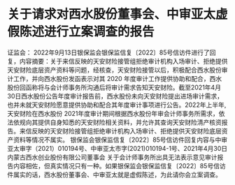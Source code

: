 # 关于请求对西水股份董事会、中审亚太虚假陈述进行立案调查的报告
证监会：
2022年9月13日银保监会银保监信复〔2022〕85号信访件进行了回复，内容摘要：关于来信反映的天安财险接管组拒绝审计机构入场审计、拒绝提供天安财险底层资产资料等问题，经核查，天安财险接管以后，积极配合西水股份审计工作，并向西水股份发函表示对其 2020 年度审计工作提供协助和配合，西水股份回函称将与会计师事务所沟通后将审计需求告知天安财险。截至2021年4月30日西水股份公告年度审计报告前，西水股份未向天安财险提出进场审计需求，也并未就天安财险愿意提供协助和配合其年度审计事项进行公告。2022年上半年,天安财险在西水股份 2021年度审计期间根据西水股份年审会计师事务所需求，依法依规向其提供自身知悉的天安财险相关资料，并允许其查询天安财险清产核资报告。来信反映的天安财险接管组拒绝审计机构入场审计、拒绝提供天安财险底层资产资料等情况不属实。
银保监会银保监信复〔2022〕85号信访件回复内容与中审亚太审字（2021）010194号、中审亚太市字(2021)010194-1号、2021年4月30日内蒙古西水创业股份有限公司董事会 关于会计师事务所出具无法表示意见审计报告内容相佐，但真实情况只有一种。如果银保监会银保监信复〔2022〕85号信访件属实的话，西水股份董事会、中审亚太就是虚假陈述，为此请你会立案调查。

